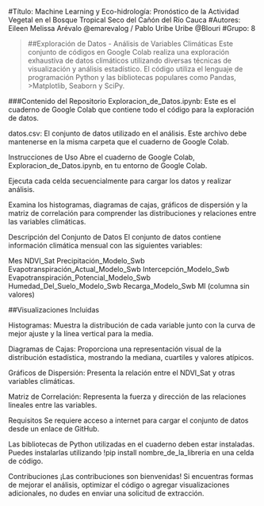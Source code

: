 #Título: Machine Learning y Eco-hidrología: Pronóstico de la Actividad Vegetal en el Bosque Tropical Seco del Cañón del Río Cauca
#Autores: Eileen Melissa Arévalo @emarevalog / Pablo Uribe Uribe @Blouri
#Grupo: 8


>##Exploración de Datos - Análisis de Variables Climáticas
>Este conjunto de códigos en Google Colab realiza una exploración exhaustiva de datos climáticos utilizando diversas técnicas de visualización y análisis estadístico. El código utiliza el lenguaje de programación Python y las bibliotecas populares como Pandas, >Matplotlib, Seaborn y SciPy.

###Contenido del Repositorio
Exploracion_de_Datos.ipynb: Este es el cuaderno de Google Colab que contiene todo el código para la exploración de datos.

datos.csv: El conjunto de datos utilizado en el análisis. Este archivo debe mantenerse en la misma carpeta que el cuaderno de Google Colab.

Instrucciones de Uso
Abre el cuaderno de Google Colab, Exploracion_de_Datos.ipynb, en tu entorno de Google Colab.

Ejecuta cada celda secuencialmente para cargar los datos y realizar análisis.

Examina los histogramas, diagramas de cajas, gráficos de dispersión y la matriz de correlación para comprender las distribuciones y relaciones entre las variables climáticas.

Descripción del Conjunto de Datos
El conjunto de datos contiene información climática mensual con las siguientes variables:

Mes
NDVI_Sat
Precipitación_Modelo_Swb
Evapotranspiración_Actual_Modelo_Swb
Intercepción_Modelo_Swb
Evapotranspiración_Potencial_Modelo_Swb
Humedad_Del_Suelo_Modelo_Swb
Recarga_Modelo_Swb
Ml (columna sin valores)

##Visualizaciones Incluidas

Histogramas: Muestra la distribución de cada variable junto con la curva de mejor ajuste y la línea vertical para la media.

Diagramas de Cajas: Proporciona una representación visual de la distribución estadística, mostrando la mediana, cuartiles y valores atípicos.

Gráficos de Dispersión: Presenta la relación entre el NDVI_Sat y otras variables climáticas.

Matriz de Correlación: Representa la fuerza y dirección de las relaciones lineales entre las variables.

Requisitos
Se requiere acceso a internet para cargar el conjunto de datos desde un enlace de GitHub.

Las bibliotecas de Python utilizadas en el cuaderno deben estar instaladas. Puedes instalarlas utilizando !pip install nombre_de_la_libreria en una celda de código.

Contribuciones
¡Las contribuciones son bienvenidas! Si encuentras formas de mejorar el análisis, optimizar el código o agregar visualizaciones adicionales, no dudes en enviar una solicitud de extracción.
